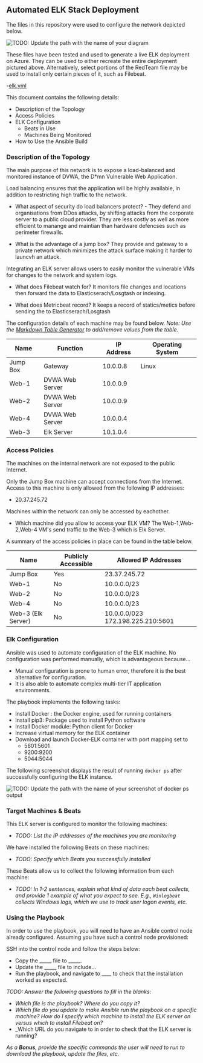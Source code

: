 ## Automated ELK Stack Deployment

The files in this repository were used to configure the network depicted below.

![TODO: Update the path with the name of your diagram](Images/diagram_filename.png)

These files have been tested and used to generate a live ELK deployment on Azure. They can be used to either recreate the entire deployment pictured above. Alternatively, select portions of the RedTeam file may be used to install only certain pieces of it, such as Filebeat.

  -[elk.yml](https://github.com/bbote/ELK-Stack-Project./blob/main/Ansible/elk.yml)
  

This document contains the following details:
- Description of the Topology
- Access Policies
- ELK Configuration
  - Beats in Use
  - Machines Being Monitored
- How to Use the Ansible Build


### Description of the Topology

The main purpose of this network is to expose a load-balanced and monitored instance of DVWA, the D*mn Vulnerable Web Application.

Load balancing ensures that the application will be highly available, in addition to restricting high traffic to the network.
- What aspect of security do load balancers protect? - They defend and organisations from DDos attacks, by shifting attacks from the corporate server to a public cloud provider. They are less costly as well as more efficient to manange and maintian than hardware defencses such as perimeter firewalls.

- What is the advantage of a jump box? They provide and gateway to a private network which minimizes the attack surface making it harder to launcvh an attack.


Integrating an ELK server allows users to easily monitor the vulnerable VMs for changes to the network and system logs.
- What does Filebeat watch for? It monitors file changes and locations then forward the data to Elasticserach/Losgtash or indexing.
  
- What does Metricbeat record? It keeps a record of statics/metics before sending the to Elasticserach/Losgtash 

The configuration details of each machine may be found below.
_Note: Use the [Markdown Table Generator](http://www.tablesgenerator.com/markdown_tables) to add/remove values from the table_.

| Name     | Function | IP Address | Operating System |
|----------|----------|------------|------------------|
| Jump Box | Gateway  | 10.0.0.8 | Linux            |
| Web-1     | DVWA Web Server          | 10.0.0.9           |                  |
| Web-2     | DVWA Web Server     | 10.0.0.9           |                  |
| Web-4     | DVWA Web Server         | 10.0.0.4            |                   |
| Web-3     | Elk Server         | 10.1.0.4           |                  |

### Access Policies

The machines on the internal network are not exposed to the public Internet. 

Only the Jump Box machine can accept connections from the Internet. Access to this machine is only allowed from the following IP addresses:
- 20.37.245.72

Machines within the network can only be accessed by eachother.
- Which machine did you allow to access your ELK VM? The Web-1,Web-2,Web-4 VM's send traffic to the Web-3 which is Elk Server.

A summary of the access policies in place can be found in the table below.

| Name     | Publicly Accessible | Allowed IP Addresses |
|----------|---------------------|----------------------|
| Jump Box | Yes              | 23.37.245.72    |
| Web-1     | No               | 10.0.0.0/23             |
| Web-2     | No               | 10.0.0.0/23             |
| Web-4     | No               | 10.0.0.0/23             |
| Web-3 (Elk Server)     | No               | 10.0.0.0/023 172.198.225.210:5601            |


### Elk Configuration

Ansible was used to automate configuration of the ELK machine. No configuration was performed manually, which is advantageous because...

- Manual configuration is prone to human error, therefore it is the best alternative for configuration.
- It is also able to automate complex multi-tier IT application environments.

The playbook implements the following tasks:
- Install Docker : the Docker engine, used for running containers
- Install pip3: Package used to install Python software
- Install Docker module: Python client for Docker
- Increase virtual memory for the ELK container
- Download and launch Docker-ELK container with port mapping set to
  - 5601:5601
  - 9200:9200
  - 5044:5044


The following screenshot displays the result of running `docker ps` after successfully configuring the ELK instance.



![TODO: Update the path with the name of your screenshot of docker ps output](Images/docker_ps_output.png)

### Target Machines & Beats
This ELK server is configured to monitor the following machines:
- _TODO: List the IP addresses of the machines you are monitoring_

We have installed the following Beats on these machines:
- _TODO: Specify which Beats you successfully installed_

These Beats allow us to collect the following information from each machine:
- _TODO: In 1-2 sentences, explain what kind of data each beat collects, and provide 1 example of what you expect to see. E.g., `Winlogbeat` collects Windows logs, which we use to track user logon events, etc._

### Using the Playbook
In order to use the playbook, you will need to have an Ansible control node already configured. Assuming you have such a control node provisioned: 

SSH into the control node and follow the steps below:
- Copy the _____ file to _____.
- Update the _____ file to include...
- Run the playbook, and navigate to ____ to check that the installation worked as expected.

_TODO: Answer the following questions to fill in the blanks:_
- _Which file is the playbook? Where do you copy it?_
- _Which file do you update to make Ansible run the playbook on a specific machine? How do I specify which machine to install the ELK server on versus which to install Filebeat on?_
- _Which URL do you navigate to in order to check that the ELK server is running?

_As a **Bonus**, provide the specific commands the user will need to run to download the playbook, update the files, etc._
